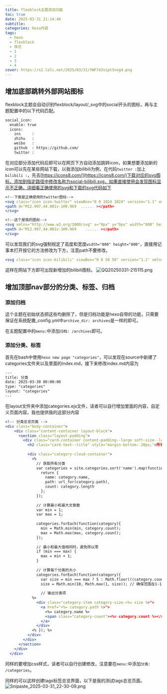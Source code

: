 ```yaml
---
title: flexblock主题添加功能
toc: true
date: 2025-03-31 21:14:48
subtitle:
categories: hexo内容
tags:
  - hexo
  - flexblock
  - 样式
  - 1
  - 2 
  - 3
  - 4
cover: https://s2.loli.net/2025/03/31/YWF7e3siptSnvg4.png
---
```

## 增加底部跳转外部网站图标

flexblock主题会自动识别flexblock/layout/_svg中的social开头的图标，再与主题配置中的以下代码匹配。

```apache
social_icon:
  enable: true
  icons:
    ins     :
    zhihu   :
    weibo   : 
    github  : https://github.com/
    twitter : 
```

在对应部分添加代码后即可以在网页下方自动添加跳转icon，如果想要添加新的icon可以先在某些网站下载，以我添加bilibili为例，在代码`twitter :`加上`bilibili :`，先去[https://icons8.com/](https://icons8.com/)下载对应的svg图标，添加到指定路径中修改名称为social-bilibili.svg，如果直接使用会发现图标显示不正确，详细看正确使用的svg和下载的svg代码如下

```apache
<!--下面是正确使用的twitter图标-->
<svg class="icon icon-twitter" viewBox="0 0 1024 1024" version="1.1" xmlns="http://www.w3.org/2000/svg">
<path d="M12.997,44.001v-1H9.969  ...... ></path>
</svg>

<!--这个是我的图标-->
<svg xmlns="http://www.w3.org/2000/svg" x="0px" y="0px" width="800" height="800" viewBox="0 0 50 50">
<path d="M12.997,44.001v-1H9.969    ...... ></path>
</svg>
```

可以发现我们的svg强制规定了高度和宽度`width="800" height="800"`，直接用记事本打开按它的方法修改为下方，注意path不要修改。

```apache
<svg class="icon icon-bilibili" viewBox="0 0 50 50" version="1.1" xmlns="http://www.w3.org/2000/svg">
```

这样在网站下方即可出现新增加的bilibili图标。
![QQ20250331-215115.png](https://s2.loli.net/2025/03/31/zg1o4L57CX9ZJvK.png)

## 增加顶部nav部分的分类、标签、归档

### 添加归档

这个主题在初始状态把这些均删除了，但是归档功能是hexo自带的功能，只需要保证在系统配置_config.yml中`archive_dir: archives`是一样的即可。

在主题配置中的`menu:`中添加`归档: /archives`即可。

### 添加分类、标签

首先在bash中使用`hexo new page "categories"`，可以发现在source中新建了categories文件夹以及里面的index.md，接下来修改index.md内容为

```apache
---
title: 分类
date: 2025-03-30 00:00:00
type: "categories"
layout: "categories"
---
```

在layout文件夹中添加categories.ejs文件，读者可以自行增加里面的内容，自定义页面内容，我也提供我的这部分内容

```apache
<!-- 分类总览页面 -->
<div class="body-container">
    <div class="content-container layout-block">
      <section class="layout-padding">
        <div class="card-container content-padding--large soft-size--large soft-style--box">
          <h2 class="card-text--title" style="margin-bottom: 20px;">所有分类</h2>
  
          <div class="category-cloud-container">
            <% 
              // 获取所有分类
              var categories = site.categories.sort('name').map(function(category){
                return {
                  name: category.name,
                  path: url_for(category.path),
                  count: category.length
                };
              });
  
              // 计算最小和最大文章数
              var min = 1;
              var max = 1;
  
              categories.forEach(function(category){
                min = Math.min(min, category.count);
                max = Math.max(max, category.count);
              });
  
              // 最小和最大值相同时，避免除以零
              if (min === max) {
                max = min + 1;
              }
  
              // 计算每个分类的大小
              categories.forEach(function(category){
                var size = min === max ? 5 : Math.floor(((category.count - min) / (max - min)) * 9) + 1;
                size = Math.min(10, Math.max(1, size)); // 确保范围在1-10之间
  
                // 输出分类项
            %>
              <div class="category-item category-size-<%= size %>">
                <a href="<%= category.path %>">
                  <%= category.name %>
                  <span class="category-count"><%= category.count %></span>
                </a>
              </div>
            <% }); %>
          </div>
        </div>
      </section>
    </div>
  </div>
```

同样的要增加css样式，读者可以自行创建修改，注意要在`menu:`中添加`分类: /categories`。

同样的可以这样创建tags标签总览界面，以下是我的测试tags总览页面。
![Snipaste_2025-03-31_22-30-09.png](https://s2.loli.net/2025/03/31/s3MitIWKNwdgGJa.png)
